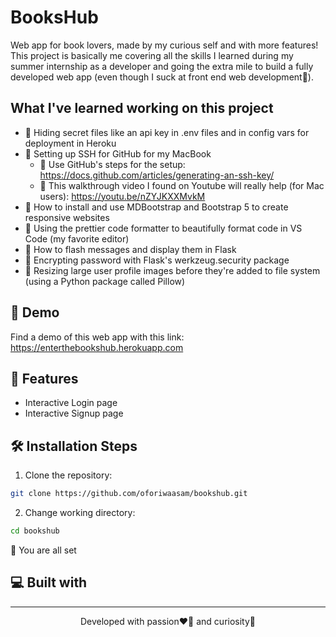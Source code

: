 # BooksHub
Web app for book lovers, made by my curious self and with more features! This project is basically me covering all the skills I learned during my summer internship as a developer and going the extra mile to build a fully developed web app (even though I suck at front end web development👀). 

## What I've learned working on this project
- 📝 Hiding secret files like an api key in .env files and in config vars for deployment in Heroku
- 📝 Setting up SSH for GitHub for my MacBook
    - 📌 Use GitHub's steps for the setup: https://docs.github.com/articles/generating-an-ssh-key/
    - 📌 This walkthrough video I found on Youtube will really help (for Mac users): https://youtu.be/nZYJKXXMvkM
- 📝 How to install and use MDBootstrap and Bootstrap 5 to create responsive websites
- 📝 Using the prettier code formatter to beautifully format code in VS Code (my favorite editor)
- 📝 How to flash messages and display them in Flask
- 📝 Encrypting password with Flask's werkzeug.security package
- 📝 Resizing large user profile images before they're added to file system (using a Python package called Pillow)


## 🚀 Demo
Find a demo of this web app with this link: https://enterthebookshub.herokuapp.com
## 🧐 Features
- Interactive Login page
- Interactive Signup page

## 🛠 Installation Steps
1. Clone the repository: 
```bash 
git clone https://github.com/oforiwaasam/bookshub.git
```
2. Change working directory:
```bash 
cd bookshub
```

🌟 You are all set
## 💻 Built with
<hr>
<p align="center">Developed with passion❤️‍🔥 and curiosity🤔</p>
